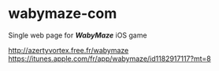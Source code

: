 # wabymaze-com
Single web page for ***WabyMaze*** iOS game

http://azertyvortex.free.fr/wabymaze
https://itunes.apple.com/fr/app/wabymaze/id1182917117?mt=8
